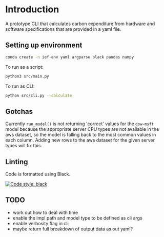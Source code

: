 
# Introduction

A prototype CLI that calculates carbon expenditure from hardware and software specifications that are provided in a yaml file.


## Setting up environment

```sh
conda create -n ief-env yaml argparse black pandas numpy
```
To run as a script:

```sh
python3 src/main.py
```

To run as CLI:

```sh
python src/cli.py --calculate
```

## Gotchas

Currently `run_model()` is not returning 'correct' values for the `dow-msft` model because the appropriate server CPU types are not available in the aws dataset, so the model is falling back to the most common values in each column. Adding new rows to the aws dataset for the given server types will fix this.


## Linting
Code is formatted using Black.

[![Code style: black](https://img.shields.io/badge/code%20style-black-000000.svg)](https://github.com/psf/black)


## TODO
- work out how to deal with time
- enable the impl path and model type to be defined as cli args
- enable verbosity flag in cli
- maybe return full breakdown of output data as out yaml?
